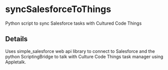 syncSalesforceToThings
======================

Python script to sync Salesforce tasks with Cultured Code Things

Details
-------

Uses simple_salesforce web api library to connect to Salesforce and the python ScriptingBridge to talk with Culture Code Things task manager using Appletalk.
